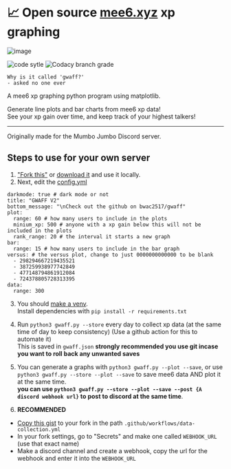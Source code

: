 # 📈 Open source [mee6.xyz](https://mee6.xyz/) xp graphing 
![image](https://i.imgur.com/mFQKdG0.png "Demo image")

![code sytle](https://img.shields.io/badge/code%20style-black-black?style=flat-square) ![Codacy branch grade](https://img.shields.io/codacy/grade/ca5609bf92774f9ea1d6b55cbea6dfed/master?style=flat-square)

`Why is it called 'gwaff?'`  
`- asked no one ever`

A mee6 xp graphing python program using matplotlib.

Generate line plots and bar charts from mee6 xp data!  
See your xp gain over time, and keep track of your highest talkers!

---

Originally made for the Mumbo Jumbo Discord server.

## Steps to use for your own server
1. ["Fork this"](https://github.com/bwac2517/gwaff/fork) or [download it](https://github.com/bwac2517/gwaff/archive/master.zip) and use it locally.
2. Next, edit the [config.yml](https://github.com/bwac2517/gwaff/blob/master/config.yml)
```server_id: 377946908783673344 # your server id
darkmode: true # dark mode or not
title: "GWAFF V2"
bottom_message: "\nCheck out the github on bwac2517/gwaff"
plot:
  range: 60 # how many users to include in the plots
  minium_xp: 500 # anyone with a xp gain below this will not be included in the plots
  rank_range: 20 # the interval it starts a new graph
bar:
  range: 15 # how many users to include in the bar graph
versus: # the versus plot, change to just 0000000000000 to be blank
  - 298294667219435521
  - 387259938977742849
  - 477148794861912084
  - 724378805728313395
data:
  range: 300
```
3. You should [make a venv](https://docs.python.org/3/library/venv.html).  
Install dependencies with `pip install -r requirements.txt`
4. Run `python3 gwaff.py --store` every day to collect xp data (at the same time of day to keep consistency) (Use a github action for this to automate it)  
This is saved in `gwaff.json` **strongly recommended you use git incase you want to roll back any unwanted saves**

5. You can generate a graphs with `python3 gwaff.py --plot --save`, or use `python3 gwaff.py --store --plot --save` to save mee6 data AND plot it at the same time.  
**you can use `python3 gwaff.py --store --plot --save --post {A discord webhook url}` to post to discord at the same time**. 

6. **RECOMMENDED**
- [Copy this gist](https://gist.github.com/bwac2517/f979c98e9b8a24ec44a646346f988622) to your fork in the path `.github/workflows/data-collection.yml`
- In your fork settings, go to "Secrets" and make one called `WEBHOOK_URL` (use that exact name)
- Make a discord channel and create a webhook, copy the url for the webhook and enter it into the `WEBHOOK_URL`
